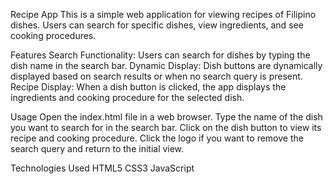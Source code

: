 Recipe App
This is a simple web application for viewing recipes of Filipino dishes. Users can search for specific dishes, view ingredients, and see cooking procedures.

Features
Search Functionality: Users can search for dishes by typing the dish name in the search bar.
Dynamic Display: Dish buttons are dynamically displayed based on search results or when no search query is present.
Recipe Display: When a dish button is clicked, the app displays the ingredients and cooking procedure for the selected dish.

Usage
Open the index.html file in a web browser.
Type the name of the dish you want to search for in the search bar.
Click on the dish button to view its recipe and cooking procedure.
Click the logo if you want to remove the search query and return to the initial view.

Technologies Used
HTML5
CSS3
JavaScript